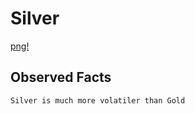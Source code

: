# Silver 
[png!](asset/volatile.png)

## Observed Facts 
    Silver is much more volatiler than Gold
